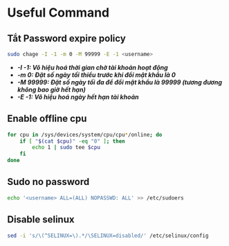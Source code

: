 # Useful Command

## Tắt Password expire policy
```bash
sudo chage -I -1 -m 0 -M 99999 -E -1 <username>
```
- ***-I -1: Vô hiệu hoá thời gian chờ tài khoản hoạt động***
- ***-m 0: Đặt số ngày tối thiểu trước khi đổi mật khẩu là 0***
- ***-M 99999: Đặt số ngày tối đa để đổi mật khẩu là 99999 (tương đương không bao giờ hết hạn)***
- ***-E -1: Vô hiệu hoá ngày hết hạn tài khoản***

## Enable offline cpu
```bash
for cpu in /sys/devices/system/cpu/cpu*/online; do
    if [ "$(cat $cpu)" -eq "0" ]; then
        echo 1 | sudo tee $cpu
    fi
done
```

## Sudo no password
```bash
echo '<username> ALL=(ALL) NOPASSWD: ALL' >> /etc/sudoers
```

## Disable selinux
```bash
sed -i 's/\(^SELINUX=\).*/\SELINUX=disabled/' /etc/selinux/config
```
